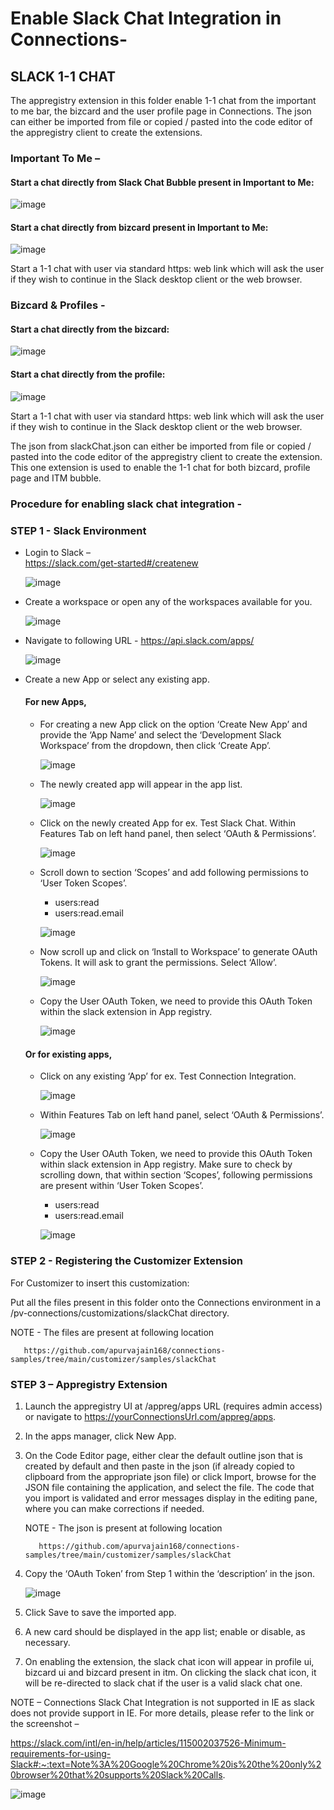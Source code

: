 # Enable Slack Chat Integration in Connections-  
## SLACK 1-1 CHAT  
The appregistry extension in this folder enable 1-1 chat from the important to me bar, the bizcard and the user profile page in Connections.
The json can either be imported from file or copied / pasted into the code editor of the appregistry client to create the extensions.  

### Important To Me –
#### Start a chat directly from Slack Chat Bubble present in Important to Me:  

![image](https://user-images.githubusercontent.com/82148048/120439259-f0142300-c39f-11eb-94ba-f6aff25d0a76.png)

#### Start a chat directly from bizcard present in Important to Me:  

![image](https://user-images.githubusercontent.com/82148048/120439370-133ed280-c3a0-11eb-96eb-ff31f56828e9.png)

Start a 1-1 chat with user via standard https: web link which will ask the user if they wish to continue in the Slack desktop client or the web browser.  

### Bizcard & Profiles -  

#### Start a chat directly from the bizcard:  

![image](https://user-images.githubusercontent.com/82148048/120439451-28b3fc80-c3a0-11eb-91d3-5a9978d6ff1e.png)

#### Start a chat directly from the profile:  

![image](https://user-images.githubusercontent.com/82148048/120439504-38cbdc00-c3a0-11eb-8da1-0e1238ff4247.png)  

Start a 1-1 chat with user via standard https: web link which will ask the user if they wish to continue in the Slack desktop client or the web browser.  

The json from slackChat.json can either be imported from file or copied / pasted into the code editor of the appregistry client to create the extension. This one extension is used to enable the 1-1 chat for both bizcard, profile page and ITM bubble.



### Procedure for enabling slack chat integration -  

### STEP 1 - Slack Environment 

- Login to Slack –  
  https://slack.com/get-started#/createnew  
  
  ![image](https://user-images.githubusercontent.com/82148048/120439558-48e3bb80-c3a0-11eb-94b4-7810823dd59f.png)
 
- Create a workspace or open any of the workspaces available for you.  
  
  ![image](https://user-images.githubusercontent.com/82148048/120439626-5a2cc800-c3a0-11eb-809e-7176478a085b.png)
  
 - Navigate to following URL - 
   https://api.slack.com/apps/  
  
   ![image](https://user-images.githubusercontent.com/82148048/120439706-6e70c500-c3a0-11eb-9b51-52baf01b136d.png)  
  
 - Create a new App or select any existing app.  
 
   #### For new Apps,  
   - For creating a new App click on the option ‘Create New App’ and provide the ‘App Name’ and select the ‘Development Slack Workspace’ from the dropdown, then click ‘Create App’.  
   
     ![image](https://user-images.githubusercontent.com/82148048/120439744-7d577780-c3a0-11eb-962a-60eade499c8a.png) 
   
   - The newly created app will appear in the app list.  
   
     ![image](https://user-images.githubusercontent.com/82148048/120439791-8f391a80-c3a0-11eb-874f-6e176c2c27a5.png)  
   
   - Click on the newly created App for ex. Test Slack Chat. Within Features Tab on left hand panel, then select ‘OAuth & Permissions’.
   
     ![image](https://user-images.githubusercontent.com/82148048/120439854-9f50fa00-c3a0-11eb-9135-996d5a360970.png)
     
   - Scroll down to section ‘Scopes’ and add following permissions to ‘User Token Scopes’.
     - users:read
     - users:read.email  
     
     ![image](https://user-images.githubusercontent.com/82148048/120439917-b09a0680-c3a0-11eb-8ba9-04e0cc25413e.png) 
     
   - Now scroll up and click on ‘Install to Workspace’ to generate OAuth Tokens. It will ask to grant the permissions. Select ‘Allow’.  
   
     ![image](https://user-images.githubusercontent.com/82148048/120439980-c0194f80-c3a0-11eb-88fd-656067c4a34e.png)  
     
   - Copy the User OAuth Token, we need to provide this OAuth Token within the slack extension in App registry.  
   
     ![image](https://user-images.githubusercontent.com/82148048/120440039-d0312f00-c3a0-11eb-9015-254a4dcef7dc.png)  
     
   #### Or for existing apps,  
   
   - Click on any existing ‘App’ for ex. Test Connection Integration.  
   
     ![image](https://user-images.githubusercontent.com/82148048/120440142-eb03a380-c3a0-11eb-8fe1-c59f313c3f16.png) 
     
   - Within Features Tab on left hand panel, select ‘OAuth & Permissions’.
   
     ![image](https://user-images.githubusercontent.com/82148048/120440222-f787fc00-c3a0-11eb-8da2-5b60b36fd981.png)
     
   - Copy the User OAuth Token, we need to provide this OAuth Token within slack extension in App registry. Make sure to check by scrolling down, that within section ‘Scopes’, following permissions are present within ‘User Token Scopes’.
     - users:read
     - users:read.email  
     
     ![image](https://user-images.githubusercontent.com/82148048/120440280-0078cd80-c3a1-11eb-9f5b-08a1188eccf2.png)  
     
### STEP 2 - Registering the Customizer Extension  

For Customizer to insert this customization:  

Put all the files present in this folder onto the Connections environment in a /pv-connections/customizations/slackChat directory.  

NOTE - The files are present at following location  

       https://github.com/apurvajain168/connections-samples/tree/main/customizer/samples/slackChat
       
### STEP 3 – Appregistry Extension  

1.	Launch the appregistry UI at /appreg/apps URL (requires admin access) or navigate to https://yourConnectionsUrl.com/appreg/apps.
2.	In the apps manager, click New App.
3.	On the Code Editor page, either clear the default outline json that is created by default and then paste in the json (if already copied to clipboard from the appropriate json file) or click Import, browse for the JSON file containing the application, and select the file.
    The code that you import is validated and error messages display in the editing pane, where you can make corrections if needed.  
    
    NOTE - The json is present at following location  
    
           https://github.com/apurvajain168/connections-samples/tree/main/customizer/samples/slackChat 
    
4.	Copy the ‘OAuth Token’ from Step 1 within the ‘description’ in the json.  

    ![image](https://user-images.githubusercontent.com/82148048/120440328-0bcbf900-c3a1-11eb-860a-835b283df3d3.png)

5.	Click Save to save the imported app.
6.	A new card should be displayed in the app list; enable or disable, as necessary.
7.	On enabling the extension, the slack chat icon will appear in profile ui, bizcard ui and bizcard present in itm. On clicking the slack chat icon, it will be re-directed to slack chat if the user is a valid slack chat one.  


NOTE – Connections Slack Chat Integration is not supported in IE as slack does not provide support in IE. For more details, please refer to the link or the screenshot –  

https://slack.com/intl/en-in/help/articles/115002037526-Minimum-requirements-for-using-Slack#:~:text=Note%3A%20Google%20Chrome%20is%20the%20only%20browser%20that%20supports%20Slack%20Calls.  

![image](https://user-images.githubusercontent.com/82148048/120440354-15556100-c3a1-11eb-9bec-024437032e46.png)





   

   
